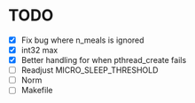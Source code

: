 # TODO

- [x] Fix bug where n_meals is ignored
- [x] int32 max
- [x] Better handling for when pthread_create fails
- [ ] Readjust MICRO_SLEEP_THRESHOLD
- [ ] Norm
- [ ] Makefile